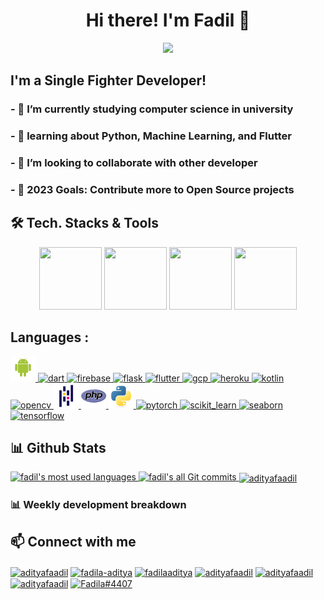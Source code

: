 <div align="center">
  <h1>Hi there! I'm Fadil 👋</h1>
</div>

<div align="center">
  <img src="https://cdn.dribbble.com/users/318273/screenshots/3403867/media/f9adfe16e97bc6c2fe9a11ef960af085.gif" width"600" height="400">
</div>

## I'm a Single Fighter Developer!

### - 🔭 I’m currently studying computer science in university
### - 🌱 learning about Python, Machine Learning, and Flutter
### - 👯 I’m looking to collaborate with other developer
### - 🥅 2023 Goals: Contribute more to Open Source projects

## 🛠 Tech. Stacks & Tools
<div align="center">
  <img src="https://media.giphy.com/media/LMt9638dO8dftAjtco/giphy.gif" width="100" height="100">
  <img src="https://media.giphy.com/media/UQJlZ2OcaCA2RLfGiZ/giphy.gif" width="100" height="100">
  <img src="https://media.giphy.com/media/KzJkzjggfGN5Py6nkT/giphy.gif" width="100" height="100">
  <img src="https://media.giphy.com/media/IdyAQJVN2kVPNUrojM/giphy.gif" width="100" height="100">
</div>

## Languages :
<p align="left"> <a href="https://developer.android.com" target="_blank" rel="noreferrer"> <img src="https://raw.githubusercontent.com/devicons/devicon/master/icons/android/android-original-wordmark.svg" alt="android" width="40" height="40"/> </a> <a href="https://dart.dev" target="_blank" rel="noreferrer"> <img src="https://www.vectorlogo.zone/logos/dartlang/dartlang-icon.svg" alt="dart" width="40" height="40"/> </a> <a href="https://firebase.google.com/" target="_blank" rel="noreferrer"> <img src="https://www.vectorlogo.zone/logos/firebase/firebase-icon.svg" alt="firebase" width="40" height="40"/> </a> <a href="https://flask.palletsprojects.com/" target="_blank" rel="noreferrer"> <img src="https://www.vectorlogo.zone/logos/pocoo_flask/pocoo_flask-icon.svg" alt="flask" width="40" height="40"/> </a> <a href="https://flutter.dev" target="_blank" rel="noreferrer"> <img src="https://www.vectorlogo.zone/logos/flutterio/flutterio-icon.svg" alt="flutter" width="40" height="40"/> </a> <a href="https://cloud.google.com" target="_blank" rel="noreferrer"> <img src="https://www.vectorlogo.zone/logos/google_cloud/google_cloud-icon.svg" alt="gcp" width="40" height="40"/> </a> <a href="https://heroku.com" target="_blank" rel="noreferrer"> <img src="https://www.vectorlogo.zone/logos/heroku/heroku-icon.svg" alt="heroku" width="40" height="40"/> </a> <a href="https://kotlinlang.org" target="_blank" rel="noreferrer"> <img src="https://www.vectorlogo.zone/logos/kotlinlang/kotlinlang-icon.svg" alt="kotlin" width="40" height="40"/> </a> <a href="https://opencv.org/" target="_blank" rel="noreferrer"> <img src="https://www.vectorlogo.zone/logos/opencv/opencv-icon.svg" alt="opencv" width="40" height="40"/> </a> <a href="https://pandas.pydata.org/" target="_blank" rel="noreferrer"> <img src="https://raw.githubusercontent.com/devicons/devicon/2ae2a900d2f041da66e950e4d48052658d850630/icons/pandas/pandas-original.svg" alt="pandas" width="40" height="40"/> </a> <a href="https://www.php.net" target="_blank" rel="noreferrer"> <img src="https://raw.githubusercontent.com/devicons/devicon/master/icons/php/php-original.svg" alt="php" width="40" height="40"/> </a> <a href="https://www.python.org" target="_blank" rel="noreferrer"> <img src="https://raw.githubusercontent.com/devicons/devicon/master/icons/python/python-original.svg" alt="python" width="40" height="40"/> </a> <a href="https://pytorch.org/" target="_blank" rel="noreferrer"> <img src="https://www.vectorlogo.zone/logos/pytorch/pytorch-icon.svg" alt="pytorch" width="40" height="40"/> </a> <a href="https://scikit-learn.org/" target="_blank" rel="noreferrer"> <img src="https://upload.wikimedia.org/wikipedia/commons/0/05/Scikit_learn_logo_small.svg" alt="scikit_learn" width="40" height="40"/> </a> <a href="https://seaborn.pydata.org/" target="_blank" rel="noreferrer"> <img src="https://seaborn.pydata.org/_images/logo-mark-lightbg.svg" alt="seaborn" width="40" height="40"/> </a> <a href="https://www.tensorflow.org" target="_blank" rel="noreferrer"> <img src="https://www.vectorlogo.zone/logos/tensorflow/tensorflow-icon.svg" alt="tensorflow" width="40" height="40"/> </a> </p>

## 📊️&nbsp;Github Stats

<a href="https://github.com/adityafaadil">
  <img alt="fadil's most used languages" height="180em" src="https://github-readme-stats.vercel.app/api/top-langs/?username=adityafaadil&layout=compact&theme=radical&hide=shards,shaderlab,hlsl,html,css&langs_count=6" />
  <img alt="fadil's all Git commits" height="180em" src="https://github-readme-stats.vercel.app/api?username=adityafaadil&show_icons=true&theme=radical&include_all_commits=true&count_private=true" />
  <img align="center" src="https://github-readme-streak-stats.herokuapp.com/?user=adityafaadil&theme=radical" alt="adityafaadil" />
</a>


### 📊 Weekly development breakdown

<!--START_SECTION:waka-->
<!--END_SECTION:waka-->

## 📫 Connect with me
<p align="left">
<a href="https://twitter.com/adityafaadil" target="blank"><img align="center" src="https://raw.githubusercontent.com/rahuldkjain/github-profile-readme-generator/master/src/images/icons/Social/twitter.svg" alt="adityafaadil" height="30" width="40" /></a>
<a href="https://linkedin.com/in/fadila-aditya" target="blank"><img align="center" src="https://raw.githubusercontent.com/rahuldkjain/github-profile-readme-generator/master/src/images/icons/Social/linked-in-alt.svg" alt="fadila-aditya" height="30" width="40" /></a>
<a href="https://kaggle.com/fadilaaditya" target="blank"><img align="center" src="https://raw.githubusercontent.com/rahuldkjain/github-profile-readme-generator/master/src/images/icons/Social/kaggle.svg" alt="fadilaaditya" height="30" width="40" /></a>
<a href="https://instagram.com/adityafaadil" target="blank"><img align="center" src="https://raw.githubusercontent.com/rahuldkjain/github-profile-readme-generator/master/src/images/icons/Social/instagram.svg" alt="adityafaadil" height="30" width="40" /></a>
<a href="https://www.hackerrank.com/adityafaadil" target="blank"><img align="center" src="https://raw.githubusercontent.com/rahuldkjain/github-profile-readme-generator/master/src/images/icons/Social/hackerrank.svg" alt="adityafaadil" height="30" width="40" /></a>
<a href="https://www.leetcode.com/adityafaadil" target="blank"><img align="center" src="https://raw.githubusercontent.com/rahuldkjain/github-profile-readme-generator/master/src/images/icons/Social/leet-code.svg" alt="adityafaadil" height="30" width="40" /></a>
<a href="https://discord.gg/Fadila#4407" target="blank"><img align="center" src="https://raw.githubusercontent.com/rahuldkjain/github-profile-readme-generator/master/src/images/icons/Social/discord.svg" alt="Fadila#4407" height="30" width="40" /></a>
</p>

